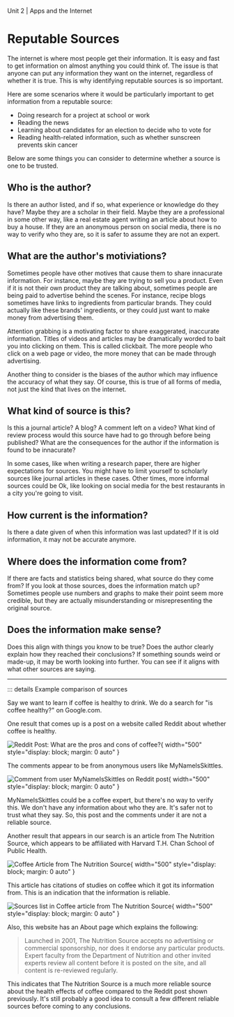 Unit 2 | Apps and the Internet

# Reputable Sources

The internet is where most people get their information. It is easy and fast to get information on almost anything you could think of. The issue is that anyone can put any information they want on the internet, regardless of whether it is true. This is why identifying reputable sources is so important.

Here are some scenarios where it would be particularly important to get information from a reputable source:

- Doing research for a project at school or work
- Reading the news
- Learning about candidates for an election to decide who to vote for
- Reading health-related information, such as whether sunscreen prevents skin cancer

Below are some things you can consider to determine whether a source is one to be trusted.

## Who is the author?

Is there an author listed, and if so, what experience or knowledge do they have? Maybe they are a scholar in their field. Maybe they are a professional in some other way, like a real estate agent writing an article about how to buy a house. If they are an anonymous person on social media, there is no way to verify who they are, so it is safer to assume they are not an expert.

## What are the author's motiviations?

Sometimes people have other motives that cause them to share innacurate information. For instance, maybe they are trying to sell you a product. Even if it is not their own product they are talking about, sometimes people are being paid to advertise behind the scenes. For instance, recipe blogs sometimes have links to ingredients from particular brands. They could actually like these brands' ingredients, or they could just want to make money from advertising them.

Attention grabbing is a motivating factor to share exaggerated, inaccurate information. Titles of videos and articles may be dramatically worded to bait you into clicking on them. This is called clickbait. The more people who click on a web page or video, the more money that can be made through advertising.

Another thing to consider is the biases of the author which may influence the accuracy of what they say. Of course, this is true of all forms of media, not just the kind that lives on the internet.

## What kind of source is this?

Is this a journal article? A blog? A comment left on a video? What kind of review process would this source have had to go through before being published? What are the consequences for the author if the information is found to be innacurate?

In some cases, like when writing a research paper, there are higher expectations for sources. You might have to limit yourself to scholarly sources like journal articles in these cases. Other times, more informal sources could be Ok, like looking on social media for the best restaurants in a city you're going to visit.

## How current is the information?

Is there a date given of when this information was last updated? If it is old information, it may not be accurate anymore.

## Where does the information come from?

If there are facts and statistics being shared, what source do they come from? If you look at those sources, does the information match up? Sometimes people use numbers and graphs to make their point seem more credible, but they are actually misunderstanding or misrepresenting the original source.

## Does the information make sense?

Does this align with things you know to be true? Does the author clearly explain how they reached their conclusions? If something sounds weird or made-up, it may be worth looking into further. You can see if it aligns with what other sources are saying.

---

::: details Example comparison of sources

Say we want to learn if coffee is healthy to drink. We do a search for "is coffee healthy?" on Google.com.

One result that comes up is a post on a website called Reddit about whether coffee is healthy.

![Reddit Post: What are the pros and cons of coffee?](/course/2-apps-and-internet/coffee-reddit-post.png){ width="500" style="display: block; margin: 0 auto" }

The comments appear to be from anonymous users like MyNameIsSkittles.

![Comment from user MyNameIsSkittles on Reddit post](/course/2-apps-and-internet/reddit-comment.png){ width="500" style="display: block; margin: 0 auto" }

MyNameIsSkittles could be a coffee expert, but there's no way to verify this. We don't have any information about who they are. It's safer not to trust what they say. So, this post and the comments under it are not a reliable source.

Another result that appears in our search is an article from The Nutrition Source, which appears to be affiliated with Harvard T.H. Chan School of Public Health.

![Coffee Article from The Nutrition Source](/course/2-apps-and-internet/coffee-article-harvard.png){ width="500" style="display: block; margin: 0 auto" }

This article has citations of studies on coffee which it got its information from. This is an indication that the information is reliable.

![Sources list in Coffee article from The Nutrition Source](/course/2-apps-and-internet/coffee-harvard-references.png){ width="500" style="display: block; margin: 0 auto" }

Also, this website has an About page which explains the following:

> Launched in 2001, The Nutrition Source accepts no advertising or commercial sponsorship, nor does it endorse any particular products. Expert faculty from the Department of Nutrition and other invited experts review all content before it is posted on the site, and all content is re-reviewed regularly.

This indicates that The Nutrition Source is a much more reliable source about the health effects of coffee compared to the Reddit post shown previously. It's still probably a good idea to consult a few different reliable sources before coming to any conclusions.
